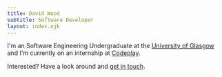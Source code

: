 ```yaml
---
title: David Wood
subtitle: Software Developer
layout: index.njk
---
```

I'm an Software Engineering Undergraduate at the [University of Glasgow](https://gla.ac.uk) and I'm currently on an internship at [Codeplay](https://www.codeplay.com/).

Interested? Have a look around and [get in touch](mailto:hello@davidtw.co).
